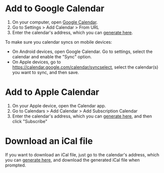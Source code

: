 # Add to Google Calendar

1. On your computer, open [Google Calendar](https://calendar.google.com/).
2. Go to Settings > Add Calendar > From URL
3. Enter the calendar's address, which you can [generate here](./timetable.md).

To make sure you calendar syncs on mobile devices:

- On Android devices, open Google Calendar. Go to settings, select the calendar and enable the "Sync" option.
- On Apple devices, go to <https://calendar.google.com/calendar/syncselect>, select the calendar(s) you want to sync, and then save.

# Add to Apple Calendar

1. On your Apple device, open the Calendar app.
2. Go to Calendars > Add Calendar > Add Subscription Calendar
3. Enter the calendar's address, which you can [generate here](./timetable.md), and then click "Subscribe"


# Download an iCal file

If you want to download an iCal file, just go to the calendar's address, which you can [generate here](./timetable.md), and download the generated iCal file when prompted.
